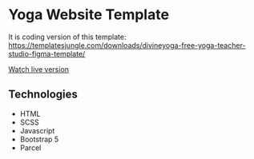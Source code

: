 # Yoga Website Template

It is coding version of this template:
https://templatesjungle.com/downloads/divineyoga-free-yoga-teacher-studio-figma-template/

[Watch live version](https://koski.studio/yoga/index.html)

## Technologies
- HTML
- SCSS
- Javascript
- Bootstrap 5
- Parcel
